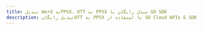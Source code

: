 ---title: تبدیل Word بهPPSX، OTT به PPSX مبدل رایگان یا GO SDKdescription: تبدیل رایگانOTT به PPSX با استفاده از GO Cloud APIs & SDK. همچنین اسناد Microsoft Word و OpenOffice را در Cloud ایجاد، ویرایش و رندر کنید.---